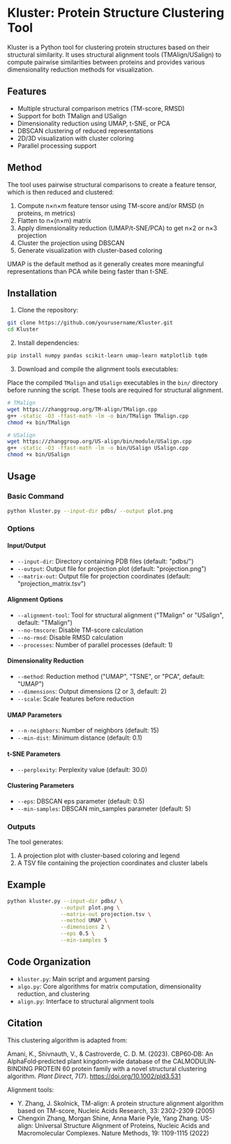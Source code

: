 # Kluster: Protein Structure Clustering Tool

Kluster is a Python tool for clustering protein structures based on their structural similarity. It uses structural alignment tools (TMAlign/USalign) to compute pairwise similarities between proteins and provides various dimensionality reduction methods for visualization.

## Features

- Multiple structural comparison metrics (TM-score, RMSD)
- Support for both TMalign and USalign
- Dimensionality reduction using UMAP, t-SNE, or PCA
- DBSCAN clustering of reduced representations
- 2D/3D visualization with cluster coloring
- Parallel processing support

## Method

The tool uses pairwise structural comparisons to create a feature tensor, which is then reduced and clustered:

1. Compute n×n×m feature tensor using TM-score and/or RMSD (n proteins, m metrics)
2. Flatten to n×(n×m) matrix
3. Apply dimensionality reduction (UMAP/t-SNE/PCA) to get n×2 or n×3 projection
4. Cluster the projection using DBSCAN
5. Generate visualization with cluster-based coloring

UMAP is the default method as it generally creates more meaningful representations than PCA while being faster than t-SNE.

## Installation

1. Clone the repository:
```bash
git clone https://github.com/yourusername/Kluster.git
cd Kluster
```

2. Install dependencies:
```bash
pip install numpy pandas scikit-learn umap-learn matplotlib tqdm
```

3. Download and compile the alignment tools executables:

Place the compiled `TMalign` and `USalign` executables in the `bin/` directory before running the script. These tools are required for structural alignment.

```bash
# TMalign
wget https://zhanggroup.org/TM-align/TMalign.cpp
g++ -static -O3 -ffast-math -lm -o bin/TMalign TMalign.cpp
chmod +x bin/TMalign

# USalign
wget https://zhanggroup.org/US-align/bin/module/USalign.cpp
g++ -static -O3 -ffast-math -lm -o bin/USalign USalign.cpp
chmod +x bin/USalign
```

## Usage

### Basic Command

```bash
python kluster.py --input-dir pdbs/ --output plot.png
```

### Options

#### Input/Output
- `--input-dir`: Directory containing PDB files (default: "pdbs/")
- `--output`: Output file for projection plot (default: "projection.png")
- `--matrix-out`: Output file for projection coordinates (default: "projection_matrix.tsv")

#### Alignment Options
- `--alignment-tool`: Tool for structural alignment ("TMalign" or "USalign", default: "TMalign")
- `--no-tmscore`: Disable TM-score calculation
- `--no-rmsd`: Disable RMSD calculation
- `--processes`: Number of parallel processes (default: 1)

#### Dimensionality Reduction
- `--method`: Reduction method ("UMAP", "TSNE", or "PCA", default: "UMAP")
- `--dimensions`: Output dimensions (2 or 3, default: 2)
- `--scale`: Scale features before reduction

#### UMAP Parameters
- `--n-neighbors`: Number of neighbors (default: 15)
- `--min-dist`: Minimum distance (default: 0.1)

#### t-SNE Parameters
- `--perplexity`: Perplexity value (default: 30.0)

#### Clustering Parameters
- `--eps`: DBSCAN eps parameter (default: 0.5)
- `--min-samples`: DBSCAN min_samples parameter (default: 5)

### Outputs

The tool generates:
1. A projection plot with cluster-based coloring and legend
2. A TSV file containing the projection coordinates and cluster labels

## Example

```bash
python kluster.py --input-dir pdbs/ \
                 --output plot.png \
                 --matrix-out projection.tsv \
                 --method UMAP \
                 --dimensions 2 \
                 --eps 0.5 \
                 --min-samples 5
```

## Code Organization

- `kluster.py`: Main script and argument parsing
- `algo.py`: Core algorithms for matrix computation, dimensionality reduction, and clustering
- `align.py`: Interface to structural alignment tools

## Citation

This clustering algorithm is adapted from:

Amani, K., Shivnauth, V., & Castroverde, C. D. M. (2023). CBP60‐DB: An AlphaFold‐predicted plant kingdom‐wide database of the CALMODULIN‐BINDING PROTEIN 60 protein family with a novel structural clustering algorithm. *Plant Direct*, 7(7). https://doi.org/10.1002/pld3.531

Alignment tools:

- Y. Zhang, J. Skolnick, TM-align: A protein structure alignment algorithm based on TM-score, Nucleic Acids Research, 33: 2302-2309 (2005) 
- Chengxin Zhang, Morgan Shine, Anna Marie Pyle, Yang Zhang. US-align: Universal Structure Alignment of Proteins, Nucleic Acids and Macromolecular Complexes. Nature Methods, 19: 1109-1115 (2022)
